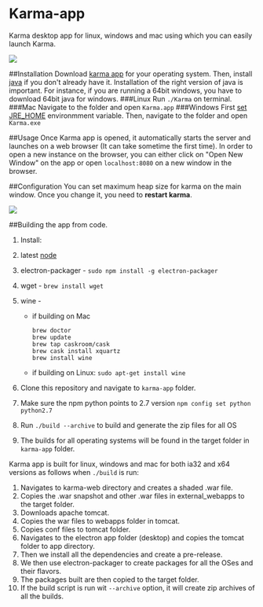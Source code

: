 Karma-app
=========
Karma desktop app for linux, windows and mac using which you can easily launch Karma.

![](http://i.imgur.com/LtQcfmi.png)

##Installation
Download [karma app](https://github.com/alseambusher/Web-Karma/releases) for your operating system. Then, install [java](https://www.java.com/en/download/help/download_options.xml) if you don't already have it. Installation of the right version of java is important. For instance, if you are running a 64bit windows, you have to download 64bit java for windows.
###Linux
Run `./Karma` on terminal.
###Mac
Navigate to the folder and open `Karma.app`
###Windows
First [set JRE_HOME](https://confluence.atlassian.com/doc/setting-the-java_home-variable-in-windows-8895.html) environmment variable. Then, navigate to the folder and open `Karma.exe`

##Usage
Once Karma app is opened, it automatically starts the server and launches on a web browser (It can take sometime the first time). In order to open a new instance on the browser, you can either click on "Open New Window" on the app or open `localhost:8080` on a new window in the browser.

##Configuration
You can set maximum heap size for karma on the main window. Once you change it, you need to __restart karma__.

![](http://i.imgur.com/zMUotto.png)


##Building the app from code.

1. Install:

  1. latest [node](https://nodejs.org/en/) 
  2. electron-packager - `sudo npm install -g electron-packager`
  3. wget - `brew install wget`
  4. wine -
      * if building on Mac[](https://www.davidbaumgold.com/tutorials/wine-mac/)
      
        ```
        brew doctor
        brew update
        brew tap caskroom/cask
        brew cask install xquartz
        brew install wine     
        ```
      * if building on Linux: `sudo apt-get install wine`
      
2. Clone this repository and navigate to `karma-app` folder.
3. Make sure the npm python points to 2.7 version `npm config set python python2.7`
4. Run `./build --archive` to build and generate the zip files for all OS
5. The builds for all operating systems will be found in the target folder in `karma-app` folder.

Karma app is built for linux, windows and mac for both ia32 and x64 versions as follows when `./build` is run:

1. Navigates to karma-web directory and creates a shaded .war file.
2. Copies the .war snapshot and other .war files in external_webapps to the target folder.
3. Downloads apache tomcat.
4. Copies the war files to webapps folder in tomcat.
5. Copies conf files to tomcat folder.
6. Navigates to the electron app folder (desktop) and copies the tomcat folder to app directory.
7. Then we install all the dependencies and create a pre-release.
8. We then use electron-packager to create packages for all the OSes and their flavors.
9. The packages built are then copied to the target folder.
10. If the build script is run wit `--archive` option, it will create zip archives of all the builds.
